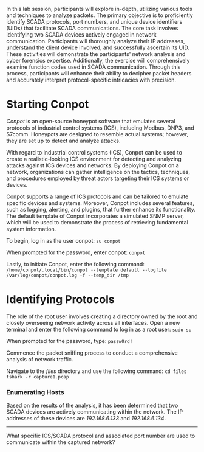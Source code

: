 In this lab session, participants will explore in-depth, utilizing various tools and techniques to analyze packets. The primary objective is to proficiently identify SCADA protocols, port numbers, and unique device identifiers (UIDs) that facilitate SCADA communications.
The core task involves identifying two SCADA devices actively engaged in network communication. Participants will thoroughly analyze their IP addresses, understand the client device involved, and successfully ascertain its UID. These activities will demonstrate the participants' network analysis and cyber forensics expertise.
Additionally, the exercise will comprehensively examine function codes used in SCADA communication. Through this process, participants will enhance their ability to decipher packet headers and accurately interpret protocol-specific intricacies with precision.
# Starting Conpot

_Conpot_ is an open-source honeypot software that emulates several protocols of industrial control systems (ICS), including Modbus, DNP3, and S7comm. Honeypots are designed to resemble actual systems; however, they are set up to detect and analyze attacks.

With regard to industrial control systems (ICS), Conpot can be used to create a realistic-looking ICS environment for detecting and analyzing attacks against ICS devices and networks. By deploying Conpot on a network, organizations can gather intelligence on the tactics, techniques, and procedures employed by threat actors targeting their ICS systems or devices.

Conpot supports a range of ICS protocols and can be tailored to emulate specific devices and systems. Moreover, Conpot includes several features, such as logging, alerting, and plugins, that further enhance its functionality. The default template of Conpot incorporates a simulated SNMP server, which will be used to demonstrate the process of retrieving fundamental system information.

To begin, log in as the user conpot:
`su conpot`

When prompted for the password, enter conpot:
`conpot`

Lastly, to initiate Conpot, enter the following command:
`/home/conpot/.local/bin/conpot --template default --logfile /var/log/conpot/conpot.log -f --temp_dir /tmp`
# Identifying Protocols

The role of the root user involves creating a directory owned by the root and closely overseeing network activity across all interfaces.
Open a new terminal and enter the following command to log in as a root user:
`sudo su`

When prompted for the password, type:
`passw0rd!`

Commence the packet sniffing process to conduct a comprehensive analysis of network traffic.

Navigate to the _files_ directory and use the following command:
`cd files`
`tshark -r capture1.pcap`

### Enumerating Hosts

Based on the results of the analysis, it has been determined that two SCADA devices are actively communicating within the network. The IP addresses of these devices are _192.168.6.133_ and _192.168.6.134_.

---

What specific ICS/SCADA protocol and associated port number are used to communicate within the captured network?


